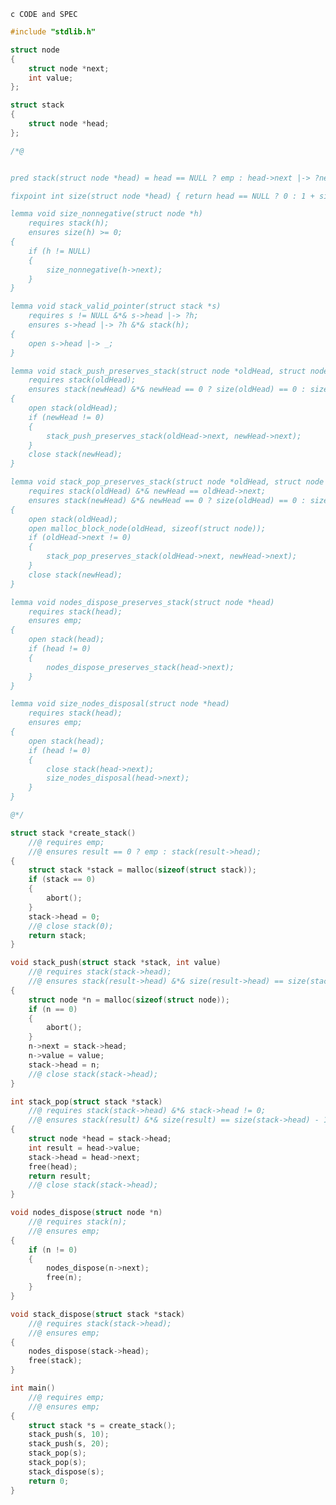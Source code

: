 ```c CODE and SPEC ```

```c
#include "stdlib.h"

struct node
{
    struct node *next;
    int value;
};

struct stack
{
    struct node *head;
};

/*@


pred stack(struct node *head) = head == NULL ? emp : head->next |-> ?next & head->value |-> ?val & malloc_block_node(head, sizeof(struct node)) * stack(next);

fixpoint int size(struct node *head) { return head == NULL ? 0 : 1 + size(head->next); }

lemma void size_nonnegative(struct node *h)
    requires stack(h);
    ensures size(h) >= 0;
{
    if (h != NULL)
    {
        size_nonnegative(h->next);
    }
}

lemma void stack_valid_pointer(struct stack *s)
    requires s != NULL &*& s->head |-> ?h;
    ensures s->head |-> ?h &*& stack(h);
{
    open s->head |-> _;
}

lemma void stack_push_preserves_stack(struct node *oldHead, struct node *newHead)
    requires stack(oldHead);
    ensures stack(newHead) &*& newHead == 0 ? size(oldHead) == 0 : size(newHead) == size(oldHead) + 1;
{
    open stack(oldHead);
    if (newHead != 0)
    {
        stack_push_preserves_stack(oldHead->next, newHead->next);
    }
    close stack(newHead);
}

lemma void stack_pop_preserves_stack(struct node *oldHead, struct node *newHead)
    requires stack(oldHead) &*& newHead == oldHead->next;
    ensures stack(newHead) &*& newHead == 0 ? size(oldHead) == 0 : size(newHead) == size(oldHead) - 1;
{
    open stack(oldHead);
    open malloc_block_node(oldHead, sizeof(struct node));
    if (oldHead->next != 0)
    {
        stack_pop_preserves_stack(oldHead->next, newHead->next);
    }
    close stack(newHead);
}

lemma void nodes_dispose_preserves_stack(struct node *head)
    requires stack(head);
    ensures emp;
{
    open stack(head);
    if (head != 0)
    {
        nodes_dispose_preserves_stack(head->next);
    }
}

lemma void size_nodes_disposal(struct node *head)
    requires stack(head);
    ensures emp;
{
    open stack(head);
    if (head != 0)
    {
        close stack(head->next);
        size_nodes_disposal(head->next);
    }
}

@*/

struct stack *create_stack()
    //@ requires emp;
    //@ ensures result == 0 ? emp : stack(result->head);
{
    struct stack *stack = malloc(sizeof(struct stack));
    if (stack == 0)
    {
        abort();
    }
    stack->head = 0;
    //@ close stack(0);
    return stack;
}

void stack_push(struct stack *stack, int value)
    //@ requires stack(stack->head);
    //@ ensures stack(result->head) &*& size(result->head) == size(stack->head) + 1;
{
    struct node *n = malloc(sizeof(struct node));
    if (n == 0)
    {
        abort();
    }
    n->next = stack->head;
    n->value = value;
    stack->head = n;
    //@ close stack(stack->head);
}

int stack_pop(struct stack *stack)
    //@ requires stack(stack->head) &*& stack->head != 0;
    //@ ensures stack(result) &*& size(result) == size(stack->head) - 1;
{
    struct node *head = stack->head;
    int result = head->value;
    stack->head = head->next;
    free(head);
    return result;
    //@ close stack(stack->head);
}

void nodes_dispose(struct node *n)
    //@ requires stack(n);
    //@ ensures emp;
{
    if (n != 0)
    {
        nodes_dispose(n->next);
        free(n);
    }
}

void stack_dispose(struct stack *stack)
    //@ requires stack(stack->head);
    //@ ensures emp;
{
    nodes_dispose(stack->head);
    free(stack);
}

int main()
    //@ requires emp;
    //@ ensures emp;
{
    struct stack *s = create_stack();
    stack_push(s, 10);
    stack_push(s, 20);
    stack_pop(s);
    stack_pop(s);
    stack_dispose(s);
    return 0;
}
```

